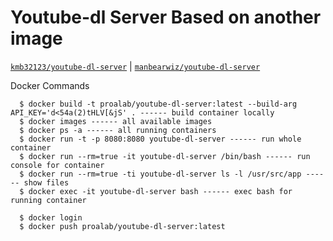 # Youtube-dl Server Based on another image

[`kmb32123/youtube-dl-server`](https://hub.docker.com/r/kmb32123/youtube-dl-server/) | 
[`manbearwiz/youtube-dl-server`](https://www.github.com/manbearwiz/youtube-dl-server)


Docker Commands

```
  $ docker build -t proalab/youtube-dl-server:latest --build-arg API_KEY='d<54a(2)tHLV[&jS' . ------ build container locally
  $ docker images ------ all available images
  $ docker ps -a ------ all running containers
  $ docker run -t -p 8080:8080 youtube-dl-server ------ run whole container
  $ docker run --rm=true -it youtube-dl-server /bin/bash ------ run console for container
  $ docker run --rm=true -ti youtube-dl-server ls -l /usr/src/app ------ show files
  $ docker exec -it youtube-dl-server bash ------ exec bash for running container

  $ docker login
  $ docker push proalab/youtube-dl-server:latest
```